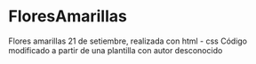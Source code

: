 # FloresAmarillas
Flores amarillas 21 de setiembre, realizada con html - css
Código modificado a partir de una plantilla con autor desconocido

